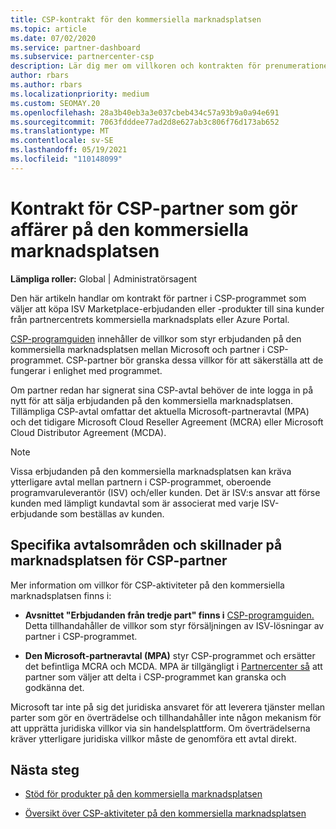 ```yaml
---
title: CSP-kontrakt för den kommersiella marknadsplatsen
ms.topic: article
ms.date: 07/02/2020
ms.service: partner-dashboard
ms.subservice: partnercenter-csp
description: Lär dig mer om villkoren och kontrakten för prenumerationer på ISV-produkter från tredje part som köpts av CSP-partner på den kommersiella marknadsplatsen.
author: rbars
ms.author: rbars
ms.localizationpriority: medium
ms.custom: SEOMAY.20
ms.openlocfilehash: 28a3b40eb3a3e037cbeb434c57a93b9a0a94e691
ms.sourcegitcommit: 7063fdddee77ad2d8e627ab3c806f76d173ab652
ms.translationtype: MT
ms.contentlocale: sv-SE
ms.lasthandoff: 05/19/2021
ms.locfileid: "110148099"
---
```

# <a name="contracts-for-csp-partners-doing-business-in-the-commercial-marketplace"></a>Kontrakt för CSP-partner som gör affärer på den kommersiella marknadsplatsen


**Lämpliga roller:** Global | Administratörsagent

Den här artikeln handlar om kontrakt för partner i CSP-programmet som väljer att köpa ISV Marketplace-erbjudanden eller -produkter till sina kunder från partnercentrets kommersiella marknadsplats eller Azure Portal.

[CSP-programguiden](https://go.microsoft.com/fwlink/p/?LinkId=617100) innehåller de villkor som styr erbjudanden på den kommersiella marknadsplatsen mellan Microsoft och partner i CSP-programmet. CSP-partner bör granska dessa villkor för att säkerställa att de fungerar i enlighet med programmet.  

Om partner redan har signerat sina CSP-avtal behöver de inte logga in på nytt för att sälja erbjudanden på den kommersiella marknadsplatsen. Tillämpliga CSP-avtal omfattar det aktuella Microsoft-partneravtal (MPA) och det tidigare Microsoft Cloud Reseller Agreement (MCRA) eller Microsoft Cloud Distributor Agreement (MCDA).

>[!NOTE]
> Vissa erbjudanden på den kommersiella marknadsplatsen kan kräva ytterligare avtal mellan partnern i CSP-programmet, oberoende programvaruleverantör (ISV) och/eller kunden. Det är ISV:s ansvar att förse kunden med lämpligt kundavtal som är associerat med varje ISV-erbjudande som beställas av kunden.

## <a name="specific-marketplace-contract-areas-and-distinctions-for-csp-partners"></a>Specifika avtalsområden och skillnader på marknadsplatsen för CSP-partner

Mer information om villkor för CSP-aktiviteter på den kommersiella marknadsplatsen finns i:

- **Avsnittet "Erbjudanden från tredje part" finns i** [CSP-programguiden.](https://go.microsoft.com/fwlink/p/?LinkId=617100) Detta tillhandahåller de villkor som styr försäljningen av ISV-lösningar av partner i CSP-programmet.

- **Den Microsoft-partneravtal (MPA)** styr CSP-programmet och ersätter det befintliga MCRA och MCDA. MPA är tillgängligt i [Partnercenter så](https://partner.microsoft.com/pcv/dashboard/overview) att partner som väljer att delta i CSP-programmet kan granska och godkänna det.
  
Microsoft tar inte på sig det juridiska ansvaret för att leverera tjänster mellan parter som gör en överträdelse och tillhandahåller inte någon mekanism för att upprätta juridiska villkor via sin handelsplattform. Om överträdelserna kräver ytterligare juridiska villkor måste de genomföra ett avtal direkt.

## <a name="next-steps"></a>Nästa steg

- [Stöd för produkter på den kommersiella marknadsplatsen](csp-commercial-marketplace-support.md)

- [Översikt över CSP-aktiviteter på den kommersiella marknadsplatsen](csp-commercial-marketplace-overview.md)
